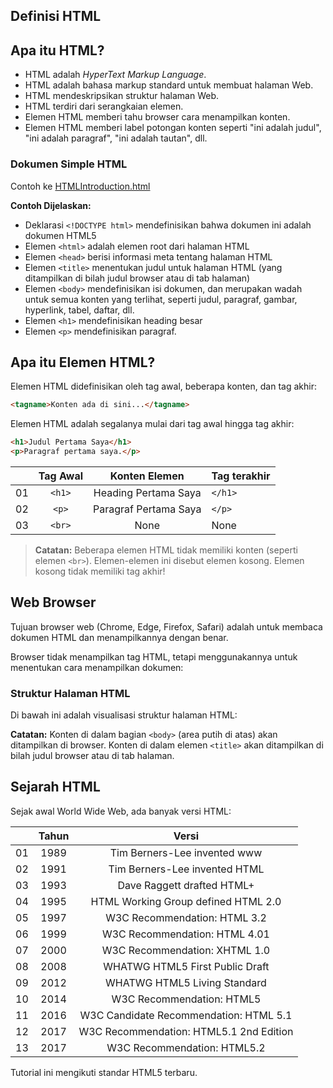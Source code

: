 ## Definisi HTML

## Apa itu HTML?

- HTML adalah *HyperText Markup Language*.
- HTML adalah bahasa markup standard untuk membuat halaman Web.
- HTML mendeskripsikan struktur halaman Web.
- HTML terdiri dari serangkaian elemen.
- Elemen HTML memberi tahu browser cara menampilkan konten.
- Elemen HTML memberi label potongan konten seperti "ini adalah judul", "ini adalah paragraf", "ini adalah tautan", dll.

### Dokumen Simple HTML

Contoh ke [HTMLIntroduction.html](HTMLIntroduction.html)

**Contoh Dijelaskan:**

- Deklarasi `<!DOCTYPE html>` mendefinisikan bahwa dokumen ini adalah dokumen HTML5
- Elemen `<html>` adalah elemen root dari halaman HTML
- Elemen `<head>` berisi informasi meta tentang halaman HTML
- Elemen `<title>` menentukan judul untuk halaman HTML (yang ditampilkan di bilah judul browser atau di tab halaman)
- Elemen `<body>` mendefinisikan isi dokumen, dan merupakan wadah untuk semua konten yang terlihat, seperti judul, paragraf, gambar, hyperlink, tabel, daftar, dll.
- Elemen `<h1>` mendefinisikan heading besar
- Elemen `<p>` mendefinisikan paragraf.

## Apa itu Elemen HTML?

Elemen HTML didefinisikan oleh tag awal, beberapa konten, dan tag akhir:
```html
<tagname>Konten ada di sini...</tagname>
```

Elemen HTML adalah segalanya mulai dari tag awal hingga tag akhir:
```html
<h1>Judul Pertama Saya</h1>
<p>Paragraf pertama saya.</p>
```

|     | Tag Awal |     Konten Elemen     | Tag terakhir |
| :-: | :------: | :-------------------: | ------------ |
| 01  |   `<h1>`   | Heading Pertama Saya  | `</h1>`        |
| 02  |   `<p>`    | Paragraf Pertama Saya | `</p>`         |
| 03  |   `<br>`   |         None          | None         |

> **Catatan:** Beberapa elemen HTML tidak memiliki konten (seperti elemen `<br>`). Elemen-elemen ini disebut elemen kosong. Elemen kosong tidak memiliki tag akhir!

## Web Browser

Tujuan browser web (Chrome, Edge, Firefox, Safari) adalah untuk membaca dokumen HTML dan menampilkannya dengan benar.

Browser tidak menampilkan tag HTML, tetapi menggunakannya untuk menentukan cara menampilkan dokumen:

### Struktur Halaman HTML

Di bawah ini adalah visualisasi struktur halaman HTML:

**Catatan:** Konten di dalam bagian `<body>` (area putih di atas) akan ditampilkan di browser. Konten di dalam elemen `<title>` akan ditampilkan di bilah judul browser atau di tab halaman.

## Sejarah HTML

Sejak awal World Wide Web, ada banyak versi HTML:

|     | Tahun |                  Versi                  |
| :-: | :---: | :-------------------------------------: |
| 01  | 1989  |      Tim Berners-Lee invented www       |
| 02  | 1991  |      Tim Berners-Lee invented HTML      |
| 03  | 1993  |       Dave Raggett drafted HTML+        |
| 04  | 1995  |   HTML Working Group defined HTML 2.0   |
| 05  | 1997  |      W3C Recommendation: HTML 3.2       |
| 06  | 1999  |      W3C Recommendation: HTML 4.01      |
| 07  | 2000  |      W3C Recommendation: XHTML 1.0      |
| 08  | 2008  |     WHATWG HTML5 First Public Draft     |
| 09  | 2012  |      WHATWG HTML5 Living Standard       |
| 10  | 2014  |        W3C Recommendation: HTML5        |
| 11  | 2016  | W3C Candidate Recommendation: HTML 5.1  |
| 12  | 2017  | W3C Recommendation: HTML5.1 2nd Edition |
| 13  | 2017  |       W3C Recommendation: HTML5.2       |

Tutorial ini mengikuti standar HTML5 terbaru.

